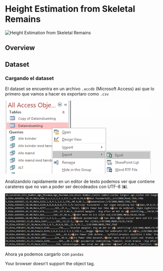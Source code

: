 # Height Estimation from Skeletal Remains 
 
![Height Estimation from Skeletal
Remains](./2_img/banner.jpg) 

## Overview

## Dataset

### Cargando el dataset

El dataset se encuentra en un archivo `.accdb` (Microsoft Access) asi que lo primero que vamos a hacer es exportaro como `.csv`

![Acces DB](./2_img/accesdb.png)

Analizandolo rapidamente en un editor de texto podemos ver que contiene carateres que no van a poder ser decodeados con UTF-8 (`�`). 

![UTF-8 Error](./2_img/utf8Error.png)

Ahora ya podemos cargarlo con `pandas`
<style>
    .internal {
        width: 100%;
        height: 100%;
    }
    .container {
        top: 0;
        left: 0;
        right: 0;
        bottom: 0;
        height: 1000; 
    }
</style>
<div class='container'>
    <object class='internal' data="./2_src/pf_overview.html"> 
        Your browser doesn’t support the object tag. 
    </object>
</div>